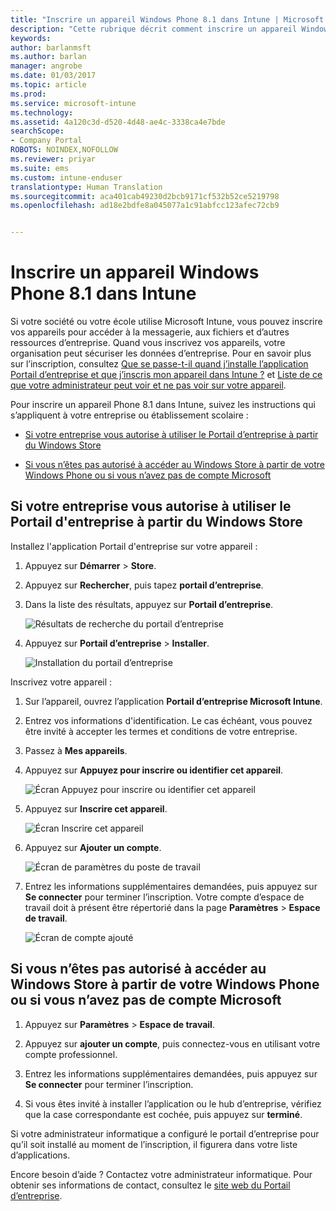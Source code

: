 ```yaml
---
title: "Inscrire un appareil Windows Phone 8.1 dans Intune | Microsoft Docs"
description: "Cette rubrique décrit comment inscrire un appareil Windows Phone 8.1 dans Intune"
keywords: 
author: barlanmsft
ms.author: barlan
manager: angrobe
ms.date: 01/03/2017
ms.topic: article
ms.prod: 
ms.service: microsoft-intune
ms.technology: 
ms.assetid: 4a120c3d-d520-4d48-ae4c-3338ca4e7bde
searchScope:
- Company Portal
ROBOTS: NOINDEX,NOFOLLOW
ms.reviewer: priyar
ms.suite: ems
ms.custom: intune-enduser
translationtype: Human Translation
ms.sourcegitcommit: aca401cab49230d2bcb9171cf532b52ce5219798
ms.openlocfilehash: ad18e2bdfe8a045077a1c91abfcc123afec72cb9


---
```



# <a name="enroll-your-windows-phone-81-device-in-intune"></a>Inscrire un appareil Windows Phone 8.1 dans Intune

Si votre société ou votre école utilise Microsoft Intune, vous pouvez inscrire vos appareils pour accéder à la messagerie, aux fichiers et d’autres ressources d’entreprise. Quand vous inscrivez vos appareils, votre organisation peut sécuriser les données d’entreprise. Pour en savoir plus sur l’inscription, consultez [Que se passe-t-il quand j’installe l’application Portail d’entreprise et que j’inscris mon appareil dans Intune ?](what-happens-if-you-install-the-company-portal-app-and-enroll-your-device-in-intune-windows.md) et [Liste de ce que votre administrateur peut voir et ne pas voir sur votre appareil](what-info-can-your-company-see-when-you-enroll-your-device-in-intune.md).


Pour inscrire un appareil Phone 8.1 dans Intune, suivez les instructions qui s’appliquent à votre entreprise ou établissement scolaire :

-   [Si votre entreprise vous autorise à utiliser le Portail d’entreprise à partir du Windows Store](#if-your-company-lets-you-use-the-company-portal-from-the-windows-store)

-   [Si vous n’êtes pas autorisé à accéder au Windows Store à partir de votre Windows Phone ou si vous n’avez pas de compte Microsoft](#if-you-are-not-allowed-to-access-the-windows-store-from-your-windows-phone-or-if-you-do-not-have-a-microsoft-account)

## <a name="if-your-company-lets-you-use-the-company-portal-from-the-windows-store"></a>Si votre entreprise vous autorise à utiliser le Portail d'entreprise à partir du Windows Store
Installez l'application Portail d'entreprise sur votre appareil :

1.  Appuyez sur **Démarrer** &gt; **Store**.

2.  Appuyez sur **Rechercher**, puis tapez **portail d’entreprise**.

3.  Dans la liste des résultats, appuyez sur **Portail d’entreprise**.

    ![Résultats de recherche du portail d’entreprise](./media/WP81-1-CP-search-store-v2.png)

4.  Appuyez sur **Portail d’entreprise** &gt; **Installer**.

    ![Installation du portail d’entreprise](./media/WP81-2-CP-install-v2.png)

Inscrivez votre appareil :

1.  Sur l’appareil, ouvrez l’application **Portail d’entreprise Microsoft Intune**.

2.  Entrez vos informations d'identification. Le cas échéant, vous pouvez être invité à accepter les termes et conditions de votre entreprise.

3.  Passez à **Mes appareils**.

4.  Appuyez sur **Appuyez pour inscrire ou identifier cet appareil**.

    ![Écran Appuyez pour inscrire ou identifier cet appareil](./media/WP81-enroll-1-swipe-my-devices.png)

5.  Appuyez sur **Inscrire cet appareil**.

    ![Écran Inscrire cet appareil](./media/WP81-enroll-2-enroll-this-device.png)

6.  Appuyez sur **Ajouter un compte**.

    ![Écran de paramètres du poste de travail](./media/WP81-enroll-3-workplace-add-acct.png)

7.  Entrez les informations supplémentaires demandées, puis appuyez sur **Se connecter** pour terminer l’inscription. Votre compte d’espace de travail doit à présent être répertorié dans la page **Paramètres** &gt; **Espace de travail**.

    ![Écran de compte ajouté](./media/WP81-enroll-4-account-added.png)

## <a name="if-you-are-not-allowed-to-access-the-windows-store-from-your-windows-phone-or-if-you-do-not-have-a-microsoft-account"></a>Si vous n’êtes pas autorisé à accéder au Windows Store à partir de votre Windows Phone ou si vous n’avez pas de compte Microsoft

1.  Appuyez sur **Paramètres** &gt; **Espace de travail**.

2.  Appuyez sur **ajouter un compte**, puis connectez-vous en utilisant votre compte professionnel.

3.  Entrez les informations supplémentaires demandées, puis appuyez sur **Se connecter** pour terminer l’inscription.

4.  Si vous êtes invité à installer l’application ou le hub d’entreprise, vérifiez que la case correspondante est cochée, puis appuyez sur **terminé**.

Si votre administrateur informatique a configuré le portail d’entreprise pour qu’il soit installé au moment de l’inscription, il figurera dans votre liste d’applications.

Encore besoin d’aide ? Contactez votre administrateur informatique. Pour obtenir ses informations de contact, consultez le [site web du Portail d’entreprise](http://portal.manage.microsoft.com).



<!--HONumber=Feb17_HO3-->


